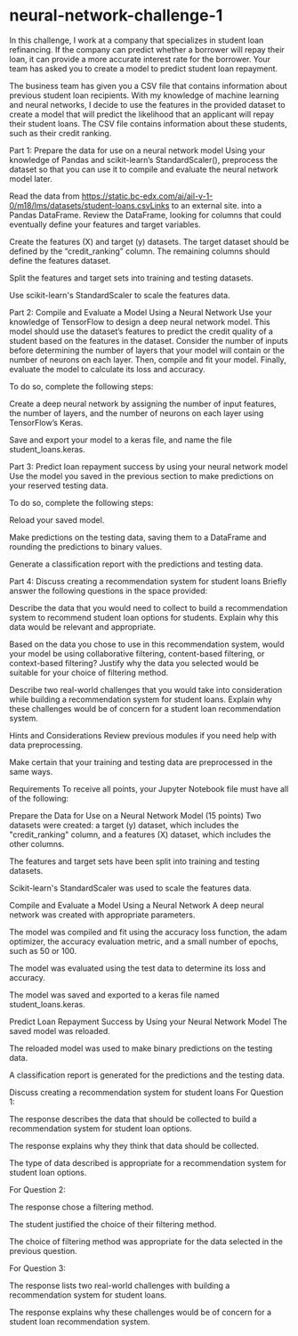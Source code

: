 # neural-network-challenge-1
In this challenge, I work at a company that specializes in student loan refinancing. If the company can predict whether a borrower will repay their loan, it can provide a more accurate interest rate for the borrower. Your team has asked you to create a model to predict student loan repayment.

The business team has given you a CSV file that contains information about previous student loan recipients. With my knowledge of machine learning and neural networks, I decide to use the features in the provided dataset to create a model that will predict the likelihood that an applicant will repay their student loans. The CSV file contains information about these students, such as their credit ranking.

Part 1: Prepare the data for use on a neural network model
Using your knowledge of Pandas and scikit-learn’s StandardScaler(), preprocess the dataset so that you can use it to compile and evaluate the neural network model later.

Read the data from https://static.bc-edx.com/ai/ail-v-1-0/m18/lms/datasets/student-loans.csvLinks to an external site. into a Pandas DataFrame. Review the DataFrame, looking for columns that could eventually define your features and target variables.

Create the features (X) and target (y) datasets. The target dataset should be defined by the “credit_ranking” column. The remaining columns should define the features dataset.

Split the features and target sets into training and testing datasets.

Use scikit-learn's StandardScaler to scale the features data.

Part 2: Compile and Evaluate a Model Using a Neural Network
Use your knowledge of TensorFlow to design a deep neural network model. This model should use the dataset’s features to predict the credit quality of a student based on the features in the dataset. Consider the number of inputs before determining the number of layers that your model will contain or the number of neurons on each layer. Then, compile and fit your model. Finally, evaluate the model to calculate its loss and accuracy.

To do so, complete the following steps:

Create a deep neural network by assigning the number of input features, the number of layers, and the number of neurons on each layer using TensorFlow’s Keras.

Save and export your model to a keras file, and name the file student_loans.keras.


Part 3: Predict loan repayment success by using your neural network model
Use the model you saved in the previous section to make predictions on your reserved testing data.

To do so, complete the following steps:

Reload your saved model.

Make predictions on the testing data, saving them to a DataFrame and rounding the predictions to binary values.

Generate a classification report with the predictions and testing data.

Part 4: Discuss creating a recommendation system for student loans
Briefly answer the following questions in the space provided:

Describe the data that you would need to collect to build a recommendation system to recommend student loan options for students. Explain why this data would be relevant and appropriate.

Based on the data you chose to use in this recommendation system, would your model be using collaborative filtering, content-based filtering, or context-based filtering? Justify why the data you selected would be suitable for your choice of filtering method.

Describe two real-world challenges that you would take into consideration while building a recommendation system for student loans. Explain why these challenges would be of concern for a student loan recommendation system.

Hints and Considerations
Review previous modules if you need help with data preprocessing.

Make certain that your training and testing data are preprocessed in the same ways.

Requirements
To receive all points, your Jupyter Notebook file must have all of the following:

Prepare the Data for Use on a Neural Network Model (15 points)
Two datasets were created: a target (y) dataset, which includes the "credit_ranking" column, and a features (X) dataset, which includes the other columns. 

The features and target sets have been split into training and testing datasets. 

Scikit-learn's StandardScaler was used to scale the features data. 

Compile and Evaluate a Model Using a Neural Network 
A deep neural network was created with appropriate parameters. 

The model was compiled and fit using the accuracy loss function, the adam optimizer, the accuracy evaluation metric, and a small number of epochs, such as 50 or 100. 

The model was evaluated using the test data to determine its loss and accuracy. 

The model was saved and exported to a keras file named student_loans.keras. 

Predict Loan Repayment Success by Using your Neural Network Model 
The saved model was reloaded. 

The reloaded model was used to make binary predictions on the testing data. 

A classification report is generated for the predictions and the testing data. 

Discuss creating a recommendation system for student loans 
For Question 1:

The response describes the data that should be collected to build a recommendation system for student loan options. 

The response explains why they think that data should be collected. 

The type of data described is appropriate for a recommendation system for student loan options. 

For Question 2:

The response chose a filtering method. 

The student justified the choice of their filtering method. 

The choice of filtering method was appropriate for the data selected in the previous question. 

For Question 3:

The response lists two real-world challenges with building a recommendation system for student loans.

The response explains why these challenges would be of concern for a student loan recommendation system. 

